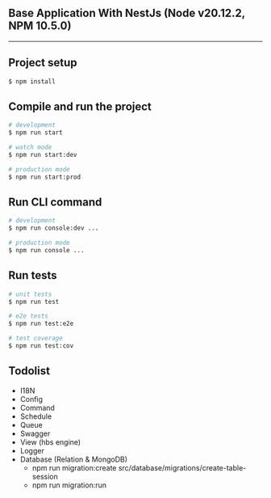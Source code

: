 ## Base Application With NestJs (Node v20.12.2, NPM 10.5.0)

----

## Project setup

```bash
$ npm install
```

## Compile and run the project

```bash
# development
$ npm run start

# watch mode
$ npm run start:dev

# production mode
$ npm run start:prod
```

## Run CLI command

```bash
# development
$ npm run console:dev ...

# production mode
$ npm run console ...
```

## Run tests

```bash
# unit tests
$ npm run test

# e2e tests
$ npm run test:e2e

# test coverage
$ npm run test:cov
```

## Todolist
* I18N
* Config
* Command
* Schedule
* Queue
* Swagger
* View (hbs engine)
* Logger
* Database (Relation & MongoDB)
  * npm run migration:create src/database/migrations/create-table-session
  * npm run migration:run